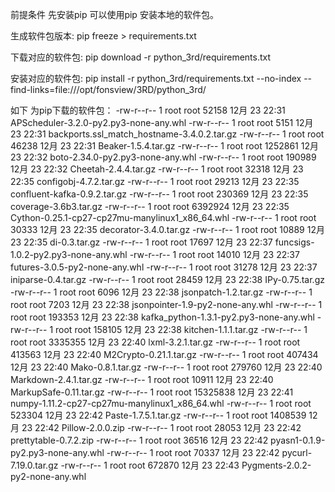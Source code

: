前提条件 先安装pip
可以使用pip 安装本地的软件包。

生成软件包版本:
pip freeze  > requirements.txt

下载对应的软件包:
pip download -r python_3rd/requirements.txt

安装对应的软件包:
pip install -r python_3rd/requirements.txt  --no-index --find-links=file:///opt/fonsview/3RD/python_3rd/



如下 为pip下载的软件包：
-rw-r--r-- 1 root root    52158 12月 23 22:31 APScheduler-3.2.0-py2.py3-none-any.whl
-rw-r--r-- 1 root root     5151 12月 23 22:31 backports.ssl_match_hostname-3.4.0.2.tar.gz
-rw-r--r-- 1 root root    46238 12月 23 22:31 Beaker-1.5.4.tar.gz
-rw-r--r-- 1 root root  1252861 12月 23 22:32 boto-2.34.0-py2.py3-none-any.whl
-rw-r--r-- 1 root root   190989 12月 23 22:32 Cheetah-2.4.4.tar.gz
-rw-r--r-- 1 root root    32318 12月 23 22:35 configobj-4.7.2.tar.gz
-rw-r--r-- 1 root root    29213 12月 23 22:35 confluent-kafka-0.9.2.tar.gz
-rw-r--r-- 1 root root   230369 12月 23 22:35 coverage-3.6b3.tar.gz
-rw-r--r-- 1 root root  6392924 12月 23 22:35 Cython-0.25.1-cp27-cp27mu-manylinux1_x86_64.whl
-rw-r--r-- 1 root root    30333 12月 23 22:35 decorator-3.4.0.tar.gz
-rw-r--r-- 1 root root    10889 12月 23 22:35 di-0.3.tar.gz
-rw-r--r-- 1 root root    17697 12月 23 22:37 funcsigs-1.0.2-py2.py3-none-any.whl
-rw-r--r-- 1 root root    14010 12月 23 22:37 futures-3.0.5-py2-none-any.whl
-rw-r--r-- 1 root root    31278 12月 23 22:37 iniparse-0.4.tar.gz
-rw-r--r-- 1 root root    28459 12月 23 22:38 IPy-0.75.tar.gz
-rw-r--r-- 1 root root     6096 12月 23 22:38 jsonpatch-1.2.tar.gz
-rw-r--r-- 1 root root     7203 12月 23 22:38 jsonpointer-1.9-py2-none-any.whl
-rw-r--r-- 1 root root   193353 12月 23 22:38 kafka_python-1.3.1-py2.py3-none-any.whl
-rw-r--r-- 1 root root   158105 12月 23 22:38 kitchen-1.1.1.tar.gz
-rw-r--r-- 1 root root  3335355 12月 23 22:40 lxml-3.2.1.tar.gz
-rw-r--r-- 1 root root   413563 12月 23 22:40 M2Crypto-0.21.1.tar.gz
-rw-r--r-- 1 root root   407434 12月 23 22:40 Mako-0.8.1.tar.gz
-rw-r--r-- 1 root root   279760 12月 23 22:40 Markdown-2.4.1.tar.gz
-rw-r--r-- 1 root root    10911 12月 23 22:40 MarkupSafe-0.11.tar.gz
-rw-r--r-- 1 root root 15325838 12月 23 22:41 numpy-1.11.2-cp27-cp27mu-manylinux1_x86_64.whl
-rw-r--r-- 1 root root   523304 12月 23 22:42 Paste-1.7.5.1.tar.gz
-rw-r--r-- 1 root root  1408539 12月 23 22:42 Pillow-2.0.0.zip
-rw-r--r-- 1 root root    28053 12月 23 22:42 prettytable-0.7.2.zip
-rw-r--r-- 1 root root    36516 12月 23 22:42 pyasn1-0.1.9-py2.py3-none-any.whl
-rw-r--r-- 1 root root    70337 12月 23 22:42 pycurl-7.19.0.tar.gz
-rw-r--r-- 1 root root   672870 12月 23 22:43 Pygments-2.0.2-py2-none-any.whl